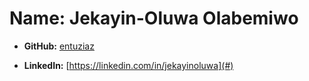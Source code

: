 # Name: Jekayin-Oluwa Olabemiwo

- **GitHub:** [entuziaz](https://github.com/entuziaz)

- **LinkedIn:** [https://linkedin.com/in/jekayinoluwa](#) 
